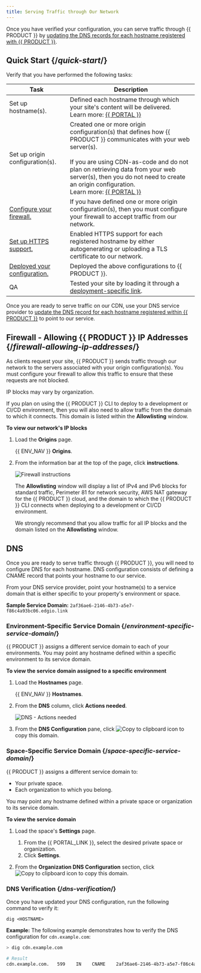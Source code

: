 ```yaml
---
title: Serving Traffic through Our Network
---
```


Once you have verified your configuration, you can serve traffic through {{ PRODUCT }} by [updating the DNS records for each hostname registered with {{ PRODUCT }}](#dns). 

## Quick Start {/*quick-start*/}

Verify that you have performed the following tasks:

| Task                                                            | Description                                                                                                                                                                                                                                                                                                                                                        |
| --------------------------------------------------------------- | ------------------------------------------------------------------------------------------------------------------------------------------------------------------------------------------------------------------------------------------------------------------------------------------------------------------------------------------------------------------ |
| Set up hostname(s).                                             | Defined each hostname through which your site's content will be delivered. <br />Learn more: [{{ PORTAL }}](/guides/basics/hostnames#add-modify-delete-hostname)                                                                                                                                                                                                   | [CDN-as-code](/guides/performance/cdn_as_code/edgio_config#environments) |
| Set up origin configuration(s).                                 | Created one or more origin configuration(s) that defines how {{ PRODUCT }} communicates with your web server(s). <br /><br />If you are using CDN-as-code and do not plan on retrieving data from your web server(s), then you do not need to create an origin configuration. <br />Learn more: [{{ PORTAL }}](/guides/basics/origins#add-an-origin-configuration) | [CDN-as-code](/guides/performance/cdn_as_code#defining-origins) |
| [Configure your firewall.](#firewall-allowing-ip-addresses)     | If you have defined one or more origin configuration(s), then you must configure your firewall to accept traffic from our network.                                                                                                                                                                                                                                 |
| [Set up HTTPS support.](/guides/basics/hostnames#https-traffic) | Enabled HTTPS support for each registered hostname by either autogenerating or uploading a TLS certificate to our network.                                                                                                                                                                                                                                         |
| [Deployed your configuration.](/guides/basics/deployments)      | Deployed the above configurations to {{ PRODUCT }}.                                                                                                                                                                                                                                                                                                                |
| QA                                                              | Tested your site by loading it through a [deployment-specific link](/guides/basics/deployments#deployment-specific-page).                                                                                                                                                                                                                                          |

Once you are ready to serve traffic on our CDN, use your DNS service provider to [update the DNS record for each hostname registered within {{ PRODUCT }}](#dns) to point to our service. 

## Firewall - Allowing {{ PRODUCT }} IP Addresses {/*firewall-allowing-ip-addresses*/}

As clients request your site, {{ PRODUCT }} sends traffic through our network to the servers associated with your origin configuration(s). You must configure your firewall to allow this traffic to ensure that these requests are not blocked.

<Callout type="important">

  IP blocks may vary by organization. 

</Callout>

<Callout type="info">

  If you plan on using the {{ PRODUCT }} CLI to deploy to a development or CI/CD environment, then you will also need to allow traffic from the domain to which it connects. This domain is listed within the **Allowlisting** window.

</Callout>

**To view our network's IP blocks**

1.  Load the **Origins** page.

    {{ ENV_NAV }} **Origins**. 

2.  From the information bar at the top of the page, click **instructions**.

    ![Firewall instructions](/images/v7/basics/origins-instructions.png)

    The **Allowlisting** window will display a list of IPv4 and IPv6 blocks for standard traffic, Perimeter 81 for network security, AWS NAT gateway for the {{ PRODUCT }} cloud, and the domain to which the {{ PRODUCT }} CLI connects when deploying to a development or CI/CD environment.

    <Callout type="important">

      We strongly recommend that you allow traffic for all IP blocks and the domain listed on the **Allowlisting** window.

    </Callout>

## DNS

Once you are ready to serve traffic through {{ PRODUCT }}, you will need to configure DNS for each hostname. DNS configuration consists of defining a CNAME record that points your hostname to our service. 

From your DNS service provider, point your hostname(s) to a service domain that is either specific to your property's environment or space.

**Sample Service Domain:** `2af36ae6-2146-4b73-a5e7-f86c4a93bc06.edgio.link`

### Environment-Specific Service Domain {/*environment-specific-service-domain*/}

{{ PRODUCT }} assigns a different service domain to each of your environments. You may point any hostname defined within a specific environment to its service domain. 

**To view the service domain assigned to a specific environment**

1.  Load the **Hostnames** page.

    {{ ENV_NAV }} **Hostnames**. 

2.  From the **DNS** column, click **Actions needed**.

    ![DNS - Actions needed](/images/v7/basics/hostnames-dns.png)

3.  From the **DNS Configuration** pane, click <Image inline src="/images/v7/icons/copy-to-clipboard.png" alt="Copy to clipboard icon" />  to copy this domain. 

### Space-Specific Service Domain {/*space-specific-service-domain*/}

{{ PRODUCT }} assigns a different service domain to:

-   Your private space.
-   Each organization to which you belong. 

You may point any hostname defined within a private space or organization to its service domain. 

**To view the service domain**

1.  Load the space's **Settings** page.

    1.  From the {{ PORTAL_LINK }}, select the desired private space or organization.
    2.  Click **Settings**.

2.  From the **Organization DNS Configuration** section, click <Image inline src="/images/v7/icons/copy-to-clipboard.png" alt="Copy to clipboard icon" />  to copy this domain. 

### DNS Verification {/*dns-verification*/}

Once you have updated your DNS configuration, run the following command to verify it:

`dig <HOSTNAME>`

**Example:** The following example demonstrates how to verify the DNS configuration for `cdn.example.com`:

```bash
> dig cdn.example.com

# Result
cdn.example.com.   599    IN    CNAME    2af36ae6-2146-4b73-a5e7-f86c4a93bc06.edgio.link
```
